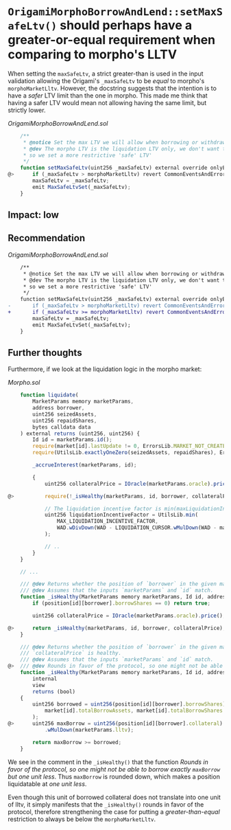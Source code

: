 # `OrigamiMorphoBorrowAndLend::setMaxSafeLtv()` should perhaps have a greater-or-equal requirement when comparing to morpho's LLTV

When setting the `maxSafeLtv`, a strict greater-than is used in the input validation allowing the Origami's `_maxSafeLtv` to be *equal* to morpho's `morphoMarketLltv`. However, the docstring suggests that the intention is to have a *safer* LTV limit than the one in morpho. This made me think that having a safer LTV would mean not allowing having the same limit, but strictly lower.  

*OrigamiMorphoBorrowAndLend.sol*
```javascript
    /**
     * @notice Set the max LTV we will allow when borrowing or withdrawing collateral.
     * @dev The morpho LTV is the liquidation LTV only, we don't want to allow up to that limit
     * so we set a more restrictive 'safe' LTV'
     */
    function setMaxSafeLtv(uint256 _maxSafeLtv) external override onlyElevatedAccess {
@>      if (_maxSafeLtv > morphoMarketLltv) revert CommonEventsAndErrors.InvalidParam();
        maxSafeLtv = _maxSafeLtv;
        emit MaxSafeLtvSet(_maxSafeLtv);
    }
```

## Impact: low

## Recommendation

*OrigamiMorphoBorrowAndLend.sol*
```diff
    /**
     * @notice Set the max LTV we will allow when borrowing or withdrawing collateral.
     * @dev The morpho LTV is the liquidation LTV only, we don't want to allow up to that limit
     * so we set a more restrictive 'safe' LTV'
     */
    function setMaxSafeLtv(uint256 _maxSafeLtv) external override onlyElevatedAccess {
-       if (_maxSafeLtv > morphoMarketLltv) revert CommonEventsAndErrors.InvalidParam();
+       if (_maxSafeLtv >= morphoMarketLltv) revert CommonEventsAndErrors.InvalidParam();
        maxSafeLtv = _maxSafeLtv;
        emit MaxSafeLtvSet(_maxSafeLtv);
    }
```

## Further thoughts

Furthermore, if we look at the liquidation logic in the morpho market:

*Morpho.sol*
```javascript
    function liquidate(
        MarketParams memory marketParams,
        address borrower,
        uint256 seizedAssets,
        uint256 repaidShares,
        bytes calldata data
    ) external returns (uint256, uint256) {
        Id id = marketParams.id();
        require(market[id].lastUpdate != 0, ErrorsLib.MARKET_NOT_CREATED);
        require(UtilsLib.exactlyOneZero(seizedAssets, repaidShares), ErrorsLib.INCONSISTENT_INPUT);

        _accrueInterest(marketParams, id);

        {
            uint256 collateralPrice = IOracle(marketParams.oracle).price();

@>          require(!_isHealthy(marketParams, id, borrower, collateralPrice), ErrorsLib.HEALTHY_POSITION);

            // The liquidation incentive factor is min(maxLiquidationIncentiveFactor, 1/(1 - cursor*(1 - lltv))).
            uint256 liquidationIncentiveFactor = UtilsLib.min(
                MAX_LIQUIDATION_INCENTIVE_FACTOR,
                WAD.wDivDown(WAD - LIQUIDATION_CURSOR.wMulDown(WAD - marketParams.lltv))
            );

            // ..
        }
    }

    // ...

    /// @dev Returns whether the position of `borrower` in the given market `marketParams` is healthy.
    /// @dev Assumes that the inputs `marketParams` and `id` match.
    function _isHealthy(MarketParams memory marketParams, Id id, address borrower) internal view returns (bool) {
        if (position[id][borrower].borrowShares == 0) return true;

        uint256 collateralPrice = IOracle(marketParams.oracle).price();

@>      return _isHealthy(marketParams, id, borrower, collateralPrice);
    }

    /// @dev Returns whether the position of `borrower` in the given market `marketParams` with the given
    /// `collateralPrice` is healthy.
    /// @dev Assumes that the inputs `marketParams` and `id` match.
@>  /// @dev Rounds in favor of the protocol, so one might not be able to borrow exactly `maxBorrow` but one unit less.
    function _isHealthy(MarketParams memory marketParams, Id id, address borrower, uint256 collateralPrice)
        internal
        view
        returns (bool)
    {
        uint256 borrowed = uint256(position[id][borrower].borrowShares).toAssetsUp(
            market[id].totalBorrowAssets, market[id].totalBorrowShares
        );
@>      uint256 maxBorrow = uint256(position[id][borrower].collateral).mulDivDown(collateralPrice, ORACLE_PRICE_SCALE)
            .wMulDown(marketParams.lltv);

        return maxBorrow >= borrowed;
    }


```

We see in the comment in the `_isHealthy()` that the function *Rounds in favor of the protocol, so one might not be able to borrow exactly `maxBorrow` but one unit less*. 
Thus `maxBorrow` is rounded down, which makes a position liquidatable at *one unit less*.

Even though this unit of borrowed collateral does not translate into one unit of lltv, it simply manifests that the `_isHealthy()` rounds in favor of the protocol, therefore strengthening the case for putting a *greater-than-equal* restriction to always be below the `morphoMarketLltv`. 
